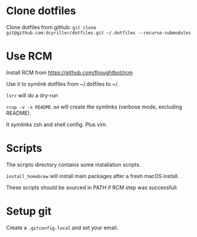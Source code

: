 # Clone dotfiles

Clone dotfiles from github:
`git clone git@github.com:dcyriller/dotfiles.git ~/.dotfiles --recurse-submodules`


# Use RCM

Install RCM from https://github.com/thoughtbot/rcm

Use it to symlink dotfiles from ~/.dotfiles to ~/.

`lsrc` will do a dry-run

`rcup -v -x README.md` will create the symlinks (verbose mode, excluding README).

It symlinks zsh and shell config. Plus vim.


# Scripts

The scripts directory contains some installation scripts.

`ìnstall_homebrew` will install main packages after a fresh macOS install.

These scripts should be sourced in PATH if RCM step was successfull.


# Setup git

Create a `.gitconfig.local` and set your email.
